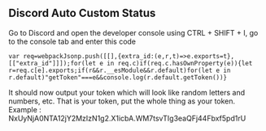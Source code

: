## Discord Auto Custom Status
Go to Discord and open the developer console using CTRL + SHIFT + I, go to the console tab and enter this code
```
var req=webpackJsonp.push([[],{extra_id:(e,r,t)=>e.exports=t},[["extra_id"]]]);for(let e in req.c)if(req.c.hasOwnProperty(e)){let r=req.c[e].exports;if(r&&r.__esModule&&r.default)for(let e in r.default)"getToken"===e&&console.log(r.default.getToken())}
```

It should now output your token which will look like random letters and numbers, etc. That is your token, put the whole thing as your token.
Example : NxUyNjA0NTA12jY2MzIzN1g2.X1icbA.WM7tsvTIg3eaQFj44Fbxf5pd1rU
